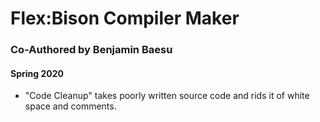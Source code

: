# Flex:Bison Compiler Maker
### Co-Authored by Benjamin Baesu ###
#### Spring 2020 ####

- "Code Cleanup" takes poorly written source code and rids it of white space and comments.

